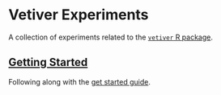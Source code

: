 # Vetiver Experiments

A collection of experiments related to the [`vetiver` R package](https://vetiver.rstudio.com/).

## [Getting Started](getting-started/)
Following along with the [get started guide](https://vetiver.rstudio.com/get-started/).
